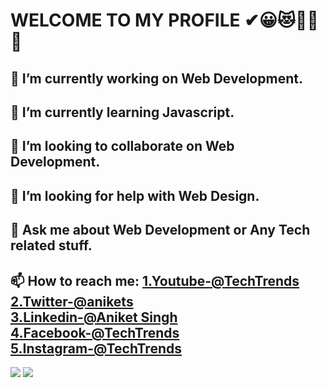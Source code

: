 
# WELCOME TO MY PROFILE ✔😀😻🥇✨ 👋
## 🔭 I’m currently working on Web Development.
## 🌱 I’m currently learning Javascript.
## 👯 I’m looking to collaborate on Web Development.
## 🤔 I’m looking for help with Web Design.
## 💬 Ask me about Web Development or Any Tech related stuff.
## 📫 How to reach me: [1.Youtube-@TechTrends](https://www.youtube.com/channel/UCzsA4W47OzXmExYixkWUj3Q?view_as=subscriber)<br>  [2.Twitter-@anikets](https://twitter.com/anikets63437544)   <br>  [3.Linkedin-@Aniket Singh](https://www.linkedin.com/in/aniket-singh-968687199/) <br> [4.Facebook-@TechTrends](https://www.facebook.com/thor98571) <br> [5.Instagram-@TechTrends](https://www.instagram.com/techtrends123/?hl=en)
 <img src="https://github-readme-stats.vercel.app/api?username=aniketsingh98571&&show_icons=true&title_color=ffffff&icon_color=bb2acf&text_color=daf7dc&bg_color=151515">
 <img src="https://github.com/aniketsingh98571/Web_Development/blob/master/Welcome%20to%20the%20Class%20of%20Web%20Development.png">
 
